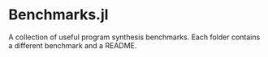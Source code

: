# Benchmarks.jl

A collection of useful program synthesis benchmarks. Each folder contains a different benchmark and a README.
